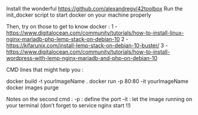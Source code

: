 Install the wonderful https://github.com/alexandregv/42toolbox
Run the init_docker script to start docker on your machine properly

Then, try on those to get to know docker :
1 - https://www.digitalocean.com/community/tutorials/how-to-install-linux-nginx-mariadb-php-lemp-stack-on-debian-10 
2 - https://kifarunix.com/install-lemp-stack-on-debian-10-buster/
3 - https://www.digitalocean.com/community/tutorials/how-to-install-wordpress-with-lemp-nginx-mariadb-and-php-on-debian-10


CMD lines that might help you :

docker build -t yourImageName .
docker run  -p 80:80 -it yourImageName
docker images purge

Notes on the second cmd :
-p : define the port
-it  : let the image running on your terminal (don’t forget to service nginx start !!)
